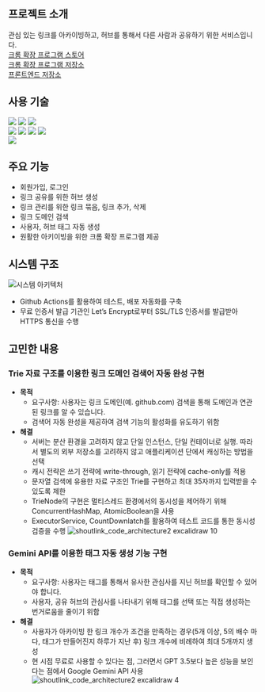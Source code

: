 ## 프로젝트 소개

관심 있는 링크를 아카이빙하고, 허브를 통해서 다른 사람과 공유하기 위한 서비스입니다.
<br/>
[크롬 확장 프로그램 스토어](https://chromewebstore.google.com/detail/%EC%83%A4%EC%9A%B0%ED%8A%B8-%EB%A7%81%ED%81%AC/cgpaoefmiekiijmblfngfophoombnkmm?utm_source=ext_app_menu)
<br/>
[크롬 확장 프로그램 저장소](https://github.com/hseong3243/shout-link-extension)
<br/>
[프론트엔드 저장소](https://github.com/hseong3243/shout-link-front)

## 사용 기술

<div>
  <div>
  <img src="https://img.shields.io/badge/java-007396?style=for-the-badge&logo=java&logoColor=white"> 
  <img src="https://img.shields.io/badge/Spring Boot-6DB33F?style=for-the-badge&logo=Spring Boot&logoColor=white">
  <img src="https://img.shields.io/badge/MySQL-4479A1.svg?style=for-the-badge&logo=MySQL&logoColor=white">
  </div>
  <div>
  <img src="https://img.shields.io/badge/amazon ec2-FF9900?style=for-the-badge&logo=amazon ec2&logoColor=white">
  <img src="https://img.shields.io/badge/amazon rds-527FFF?style=for-the-badge&logo=amazon rds&logoColor=white">
  <img src="https://img.shields.io/badge/Docker-2496ED?style=for-the-badge&logo=Docker&logoColor=white">
  <img src="https://img.shields.io/badge/Nginx-009630?style=for-the-badge&logo=Nginx&logoColor=white">
  </div>
  <div>
  <img src="https://img.shields.io/badge/github actions-2088FF?style=for-the-badge&logo=github actions&logoColor=white">
  </div>
</div>

## 주요 기능

- 회원가입, 로그인
- 링크 공유를 위한 허브 생성
- 링크 관리를 위한 링크 묶음, 링크 추가, 삭제
- 링크 도메인 검색
- 사용자, 허브 태그 자동 생성
- 원활한 아키이빙을 위한 크롬 확장 프로그램 제공

## 시스템 구조
![시스템 아키텍처](https://github.com/hseong3243/shout-link/assets/48748265/f186dd0e-abff-4b81-89b1-0c5382007731)
- Github Actions를 활용하여 테스트, 배포 자동화를 구축
- 무료 인증서 발급 기관인 Let’s Encrypt로부터 SSL/TLS 인증서를 발급받아 HTTPS 통신을 수행

## 고민한 내용

### Trie 자료 구조를 이용한 링크 도메인 검색어 자동 완성 구현
- **목적**
  - 요구사항: 사용자는 링크 도메인(예. github.com) 검색을 통해 도메인과 연관된 링크를 알 수 있습니다.
  - 검색어 자동 완성을 제공하여 검색 기능의 활성화를 유도하기 위함
- **해결**
  - 서버는 분산 환경을 고려하지 않고 단일 인스턴스, 단일 컨테이너로 실행. 따라서 별도의 외부 저장소를 고려하지 않고 애플리케이션 단에서 캐싱하는 방법을 선택
  - 캐시 전략은 쓰기 전략에 write-through, 읽기 전략에 cache-only를 적용
  - 문자열 검색에 유용한 자료 구조인 Trie를 구현하고 최대 35자까지 입력받을 수 있도록 제한
  - TrieNode의 구현은 멀티스레드 환경에서의 동시성을 제어하기 위해 ConcurrentHashMap, AtomicBoolean을 사용
  - ExecutorService, CountDownlatch를 활용하여 테스트 코드를 통한 동시성 검증을 수행
![shoutlink_code_architecture2 excalidraw 10](https://github.com/hseong3243/shout-link/assets/48748265/b9a8777d-d1f2-48a5-9487-e39a31e7f6ff)

### Gemini API를 이용한 태그 자동 생성 기능 구현
- **목적**
    - 요구사항: 사용자는 태그를 통해서 유사한 관심사를 지닌 허브를 확인할 수 있어야 합니다.
    - 사용자, 공유 허브의 관심사를 나타내기 위해 태그를 선택 또는 직접 생성하는 번거로움을 줄이기 위함
- **해결**
    - 사용자가 아카이빙 한 링크 개수가 조건을 만족하는 경우(5개 이상, 5의 배수 마다, 태그가 만들어진지 하루가 지난 후) 링크 개수에 비례하여 최대 5개까지 생성
    - 현 시점 무료로 사용할 수 있다는 점, 그러면서 GPT 3.5보다 높은 성능을 보인다는 점에서 Google Gemini API 사용
![shoutlink_code_architecture2 excalidraw 4](https://github.com/hseong3243/shout-link/assets/48748265/58502d8f-62dc-4e30-b731-7546ca026b9e)


